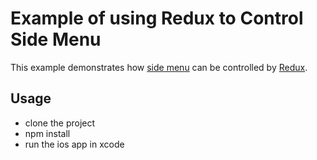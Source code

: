 # Example of using Redux to Control Side Menu
This example demonstrates how [side menu](https://github.com/alinz/react-native-side-menu) can be controlled by [Redux](https://github.com/rackt/redux).


## Usage
- clone the project
- npm install
- run the ios app in xcode
